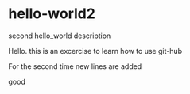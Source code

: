 # hello-world2
second hello_world description

Hello. this is an excercise to learn how to use git-hub

For the second time
new lines are added

good

